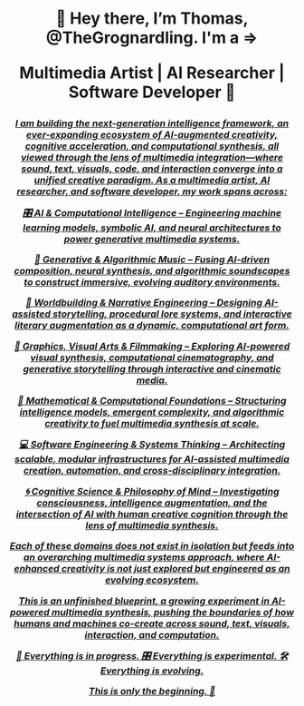<h1 align = "center"><b>
  👋 Hey there, I’m Thomas, @TheGrognardling. I'm a => 
    
  Multimedia Artist | AI Researcher | Software Developer 🚀
  </b></h1>
  <h3 align = "center"><u><i>
    
I am building the next-generation intelligence framework, an ever-expanding ecosystem of AI-augmented creativity, cognitive acceleration, and computational synthesis, all viewed through the lens of multimedia integration—where sound, text, visuals, code, and interaction converge into a unified creative paradigm. As a multimedia artist, AI researcher, and software developer, my work spans across:

🎛️ AI & Computational Intelligence – Engineering machine learning models, symbolic AI, and neural architectures to power generative multimedia systems.

🎵 Generative & Algorithmic Music – Fusing AI-driven composition, neural synthesis, and algorithmic soundscapes to construct immersive, evolving auditory environments.

📜 Worldbuilding & Narrative Engineering – Designing AI-assisted storytelling, procedural lore systems, and interactive literary augmentation as a dynamic, computational art form.

🎨 Graphics, Visual Arts & Filmmaking – Exploring AI-powered visual synthesis, computational cinematography, and generative storytelling through interactive and cinematic media.

🔢 Mathematical & Computational Foundations – Structuring intelligence models, emergent complexity, and algorithmic creativity to fuel multimedia synthesis at scale.

💻 Software Engineering & Systems Thinking – Architecting scalable, modular infrastructures for AI-assisted multimedia creation, automation, and cross-disciplinary integration.

🌀 Cognitive Science & Philosophy of Mind – Investigating consciousness, intelligence augmentation, and the intersection of AI with human creative cognition through the lens of multimedia synthesis.

Each of these domains does not exist in isolation but feeds into an overarching multimedia systems approach, where AI-enhanced creativity is not just explored but engineered as an evolving ecosystem.

This is an unfinished blueprint, a growing experiment in AI-powered multimedia synthesis, pushing the boundaries of how humans and machines co-create across sound, text, visuals, interaction, and computation.

🔧 Everything is in progress.
🎛️ Everything is experimental.
🛠️ Everything is evolving.

This is only the beginning. 🚀
  </u></i></h3>
  <h3 align = "center"><u><i>
